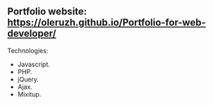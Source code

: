 Portfolio website:
https://oleruzh.github.io/Portfolio-for-web-developer/
-
Technologies:
- Javascript.
- PHP.
- jQuery.
- Ajax.
- Mixitup.
